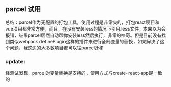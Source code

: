 ## parcel 试用

总结：parcel作为无配置的打包工具，使用过程是非常爽的，打包react项目和vue项目都非常方便，而且，在没有安装less的情况下引用.less文件，本来以为会报错，结果parcel居然自动帮你安装less然后执行，非常的神奇。但是目前没有找到类似webpack definePlugin这样的插件来进行全局变量的替换，如果解决了这个问题，我这边的大多数项目都可以往parcel迁移

### update:  
经测试发现，parcel对变量替换是支持的，使用方式与create-react-app是一致的